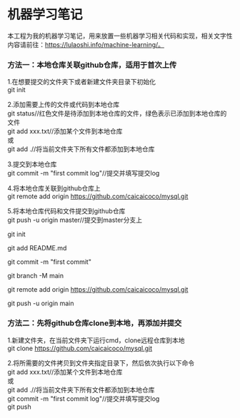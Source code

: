 # 机器学习笔记

本工程为我的机器学习笔记，用来放置一些机器学习相关代码和实现，相关文字性内容请前往：https://lulaoshi.info/machine-learning/。

### 方法一：本地仓库关联github仓库，适用于首次上传  


1.在想要提交的文件夹下或者新建文件夹目录下初始化  
git init

2.添加需要上传的文件或代码到本地仓库  
git status//红色文件是待添加到本地仓库的文件，绿色表示已添加到本地仓库的文件  
git add xxx.txt//添加某个文件到本地仓库  
或  
git add .//将当前文件夹下所有文件都添加到本地仓库  

3.提交到本地仓库  
git commit -m "first commit log"//提交并填写提交log  

4.将本地仓库关联到github仓库上  
git remote add origin https://github.com/caicaicoco/mysql.git 

5.将本地仓库代码和文件提交到github仓库  
git push -u origin master//提交到master分支上 

git init  

git add README.md  

git commit -m "first commit"  

git branch -M main  

git remote add origin https://github.com/caicaicoco/mysql.git  

git push -u origin main  



### 方法二：先将github仓库clone到本地，再添加并提交  

1.新建文件夹，在当前文件夹下运行cmd，clone远程仓库到本地  
git clone https://github.com/caicaicoco/mysql.git  

2.将所需要的文件拷贝到文件夹指定目录下，然后依次执行以下命令  
git add xxx.txt//添加某个文件到本地仓库  
或  
git add .//将当前文件夹下所有文件都添加到本地仓库  
git commit -m "first commit log"//提交并填写提交log  
git push  
